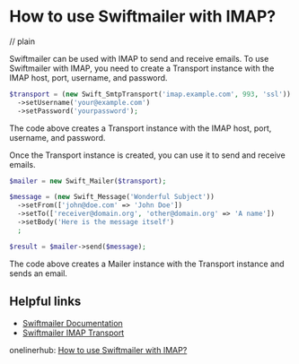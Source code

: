 # How to use Swiftmailer with IMAP?
// plain

Swiftmailer can be used with IMAP to send and receive emails. To use Swiftmailer with IMAP, you need to create a Transport instance with the IMAP host, port, username, and password.

```php
$transport = (new Swift_SmtpTransport('imap.example.com', 993, 'ssl'))
  ->setUsername('your@example.com')
  ->setPassword('yourpassword');
```

The code above creates a Transport instance with the IMAP host, port, username, and password.

Once the Transport instance is created, you can use it to send and receive emails.

```php
$mailer = new Swift_Mailer($transport);

$message = (new Swift_Message('Wonderful Subject'))
  ->setFrom(['john@doe.com' => 'John Doe'])
  ->setTo(['receiver@domain.org', 'other@domain.org' => 'A name'])
  ->setBody('Here is the message itself')
  ;

$result = $mailer->send($message);
```

The code above creates a Mailer instance with the Transport instance and sends an email.

## Helpful links

- [Swiftmailer Documentation](https://swiftmailer.symfony.com/docs/introduction.html)
- [Swiftmailer IMAP Transport](https://swiftmailer.symfony.com/docs/sending.html#using-an-imap-transport)

onelinerhub: [How to use Swiftmailer with IMAP?](https://onelinerhub.com/php-swiftmailer/how-to-use-swiftmailer-with-imap)